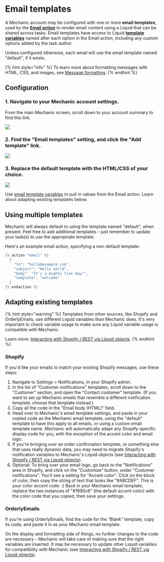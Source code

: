 # Email templates

A Mechanic account may be configured with one or more **email templates**, used by the [**Email action**](../../core-concepts/actions/types/email.md) to render email content using a Liquid that can be shared across tasks. Email templates have access to Liquid [**template variables**](../../core-concepts/actions/types/email.md#creating-template-variables) named after each option in the Email action, including any custom options added by the task author.

Unless configured otherwise, each email will use the email template named "default", if it exists.

{% hint style="info" %}
To learn more about formatting messages with HTML, CSS, and images, see [Message formatting](../../core-concepts/actions/types/email.md#message-formatting).
{% endhint %}

## Configuration

### 1. Navigate to your Mechanic account settings.

From the main Mechanic screen, scroll down to your account summary to find this link.

![](https://d33v4339jhl8k0.cloudfront.net/docs/assets/5ddd799f2c7d3a7e9ae472fc/images/5e28a1e704286364bc9443fb/5e28a1e7622fb.png)

### 2. Find the "Email templates" setting, and click the "Add template" link.

![](https://d33v4339jhl8k0.cloudfront.net/docs/assets/5ddd799f2c7d3a7e9ae472fc/images/5e28a1e72c7d3a7e9ae69be2/5e28a1e7a1421.png)

### 3. Replace the default template with the HTML/CSS of your choice.

![](https://d33v4339jhl8k0.cloudfront.net/docs/assets/5ddd799f2c7d3a7e9ae472fc/images/5e28a1e804286364bc9443fc/5e28a1e7eaaba.png)

Use [email template variables](../../core-concepts/actions/types/email.md#creating-template-variables) to pull in values from the Email action. Learn about adapting existing templates below.

## Using multiple templates

Mechanic will always default to using the template named "default", when present. Feel free to add additional templates – just remember to update your task\(s\) to use the appropriate template.

Here's an example email action, specifying a non-default template:

```cpp
{% action "email" %}
  {
    "to": "hello@example.com",
    "subject": "Hello world",
    "body": "It's a mighty fine day!",
    "template": "welcome"
  }
{% endaction %}
```

## Adapting existing templates

{% hint style="warning" %}
Templates from other sources, like Shopify and OrderlyEmails, use different Liquid variables than Mechanic does. It's very important to check variable usage to make sure any Liquid variable usage is compatible with Mechanic.

Learn more: [Interacting with Shopify / REST via Liquid objects](https://learn.mechanic.dev/core-concepts/interacting-with-shopify#rest-via-liquid-objects).
{% endhint %}

### Shopify

If you'd like your emails to match your existing Shopify messages, use these steps:

1. Navigate to Settings &gt; Notifications, in your Shopify admin.
2. In the list of "Customer notifications" templates, scroll down to the "Customer" section, and open the "Contact customer" template. \(If you want to set up Mechanic emails that resemble a different notification template, choose that template instead.\)
3. Copy all the code in the "Email body \(HTML\)" field.
4. Head over to Mechanic's email template settings, and paste in your copied code as the Mechanic email template, using the "default" template to have this apply to all emails, or using a custom email template name. Mechanic will automatically adapt any Shopify-specific display code for you, with the exception of the accent color and email logo.
5. If you're bringing over an order confirmation template, or something else that uses really dynamic data, you may need to migrate Shopify's notification variables to Mechanic's Liquid objects \(see [Interacting with Shopify / REST via Liquid objects](../../core-concepts/interacting-with-shopify/#rest-via-liquid-objects)\).
6. Optional: To bring over your email logo, go back to the "Notifications" area in Shopify, and click on the "Customize" button, under "Customer notifications". You'll see a setting for "Accent color". Click on the block of color, then copy the string of text that looks like "\#ABCDEF". This is your color accent code. :\) Back in your Mechanic email template, replace the two instances of "\#1990c6" \(the default accent color\) with the color code that you copied, then save your settings.

### OrderlyEmails

If you're using OrderlyEmails, find the code for the "Blank" template, copy its code, and paste it in as your Mechanic email template.

On the display and formatting side of things, no further changes to the code are necessary – Mechanic will take care of making sure that the right variables are inserted. It may be necessary to update other Liquid variables for compatibility with Mechanic \(see [Interacting with Shopify / REST via Liquid objects](../../core-concepts/interacting-with-shopify/#rest-via-liquid-objects)\).

